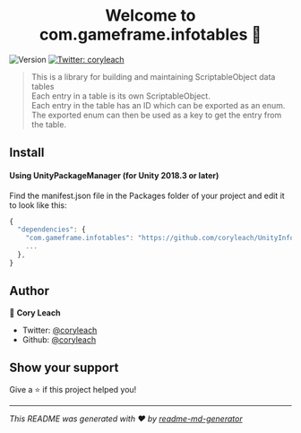 <h1 align="center">Welcome to com.gameframe.infotables 👋</h1>
<p>
  <img alt="Version" src="https://img.shields.io/badge/version-1.0.5-blue.svg?cacheSeconds=2592000" />
  <a href="https://twitter.com/coryleach">
    <img alt="Twitter: coryleach" src="https://img.shields.io/twitter/follow/coryleach.svg?style=social" target="_blank" />
  </a>
</p>

> This is a library for building and maintaining ScriptableObject data tables</br>
> Each entry in a table is its own ScriptableObject.</br>
> Each entry in the table has an ID which can be exported as an enum. </br>
> The exported enum can then be used as a key to get the entry from the table. </br>

## Install

#### Using UnityPackageManager (for Unity 2018.3 or later)

Find the manifest.json file in the Packages folder of your project and edit it to look like this:
```js
{
  "dependencies": {
    "com.gameframe.infotables": "https://github.com/coryleach/UnityInfoTables.git#1.0.5",
    ...
  },
}
```

## Author

👤 **Cory Leach**

* Twitter: [@coryleach](https://twitter.com/coryleach)
* Github: [@coryleach](https://github.com/coryleach)

## Show your support

Give a ⭐️ if this project helped you!

***
_This README was generated with ❤️ by [readme-md-generator](https://github.com/kefranabg/readme-md-generator)_
